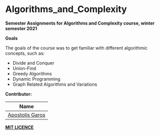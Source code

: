 # Algorithms_and_Complexity

**Semester Assignments for Algorithms and Complexity course, winter semester 2021**



**Goals**

The goals of the course was to get familiar with different algorithmic concepts, such as:
-   Divide and Conquer
-   Union-Find
-   Greedy Algorithms
-   Dynamic Programming
-   Graph Related Algorithms and Variations


**Contributor:**


| Name
| ----- 
| [Apostolis Garos](https://github.com/ApostolisGaros/)


**[MIT LICENCE](https://github.com/ApostolisGaros/Algorithms_and_Complexity/blob/main/LICENSE)**
